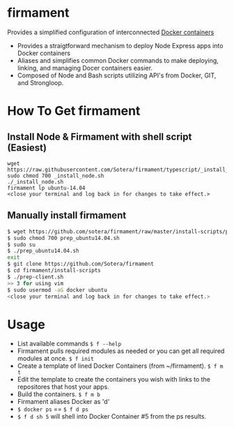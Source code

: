 # firmament
Provides a simplified configuration of interconnected [Docker containers](https://docker.com)
* Provides a straigtforward mechanism to deploy Node Express apps into Docker containers  
* Aliases and simplifies common Docker commands to make deploying, linking, and managing Docer containers easier.
* Composed of Node and Bash scripts utilizing API's from Docker, GIT, and Strongloop.

# How To Get firmament

## Install Node & Firmament with shell script (Easiest)
```
wget https://raw.githubusercontent.com/Sotera/firmament/typescript/_install_node.sh
sudo chmod 700 _install_node.sh
./_install_node.sh
firmament lp ubuntu-14.04
<close your terminal and log back in for changes to take effect.>
```

## Manually install firmament
```Bash
$ wget https://github.com/sotera/firmament/raw/master/install-scripts/prep-ubuntu14.04.sh
$ sudo chmod 700 prep_ubuntu14.04.sh
$ sudo su
$ ./prep_ubuntu14.04.sh
exit
$ git clone https://github.com/Sotera/firmament
$ cd firmament/install-scripts
$ ./prep-client.sh
>> 3 for using vim
$ sudo usermod -aG docker ubuntu
<close your terminal and log back in for changes to take effect.>
```

# Usage
* List available commands ```$ f --help```
* Firmament pulls required modules as needed or you can get all required modules at once. ```$ f init```
* Create a template of lined Docker Containers (from ~/firmament). ```$ f m t```  
* Edit the template to create the containers you wish with links to the repositores that host your apps.
* Build the containers. ```$ f m b```
* Firmament aliases Docker as 'd'
 * ```$ docker ps``` == ```$ f d ps```
 * ```$ f d sh 5``` will shell into Docker Container #5 from the ps results.
